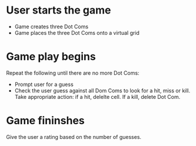# User starts the game
- Game creates three Dot Coms
- Game places the three Dot Coms onto a virtual grid

# Game play begins
Repeat the following until there are no more Dot Coms:
- Prompt user for a guess
-  Check the user guess against all Dom Coms to look for a hit, miss or kill. Take appropriate action: if a hit, delelte cell. If a kill, delete Dot Com.

# Game fininshes
Give the user a rating based on the number of guesses.
